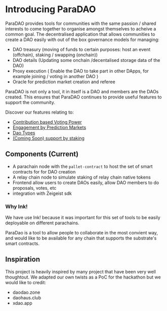 # Introducing ParaDAO

ParaDAO provides tools for communities with the same passion / shared interests to come together to organise amongst themselves to acheive a common goal.
The decentralised application that allows communities to create a DAO easily with out of the box governance models for managing:

- DAO treasury (moving of funds to certain purposes: host an event (offchain), staking / swapping (onchain))
- DAO details (Updating some onchain /decentalised storage data of the DAO)
- Proxy execution ( Enable the DAO to take part in other DApps, for example joining / voting in
  another DAO )
- Oracle for prediction market creation and referee

ParaDAO is not only a tool, it in itself is a DAO and members are the DAOs created.
This ensures that ParaDAO continues to provide useful features to support the community.

Discover our features relating to:

- [Contribution based Voting Power](./voting_power.md)
- [Engagement by Prediction Markets](./prediction_market.md)
- [Dao Types](./dao_type.md)
- [(Coming Soon) support by staking](./support_with_staking.md)

## Components (Current)

- A parachain node with the `pallet-contract` to host the set of smart contracts for for DAO creation
- A relay chain node to simulate staking of relay chain native tokens
- Frontend allow users to create DAOs easily, allow DAO members to do proposals, votes, etc
- integration with Zeigeist sdk

### Why Ink!

We have use Ink! because it was important for this set of tools to be easily deployable on different
parachains.

ParaDao is a tool to allow people to collaborate in the most convient way,
and would like to be available for any chain that supports the substrate's smart contracts.

## Inspiration

This project is heavily inspired by many project that have been very well thoughtout.
We adapted our own twists as a PoC for the hackathon but we would like to credit:

- daodao.zone
- daohaus.club
- xdao.app
